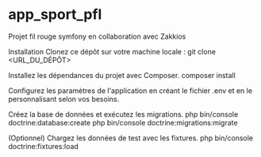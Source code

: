 # app_sport_pfl
Projet fil rouge symfony en collaboration avec Zakkios

Installation
Clonez ce dépôt sur votre machine locale : 
git clone <URL_DU_DÉPÔT>

Installez les dépendances du projet avec Composer.
composer install

Configurez les paramètres de l'application en créant le fichier .env et en le personnalisant selon vos besoins.

Créez la base de données et exécutez les migrations.
php bin/console doctrine:database:create
php bin/console doctrine:migrations:migrate

(Optionnel) Chargez les données de test avec les fixtures.
php bin/console doctrine:fixtures:load
